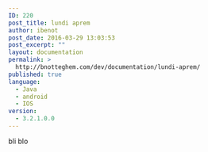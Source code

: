 ```yaml
---
ID: 220
post_title: lundi aprem
author: ibenot
post_date: 2016-03-29 13:03:53
post_excerpt: ""
layout: documentation
permalink: >
  http://bnotteghem.com/dev/documentation/lundi-aprem/
published: true
language:
  - Java
  - android
  - IOS
version:
  - 3.2.1.0.0
---
```

bli blo

